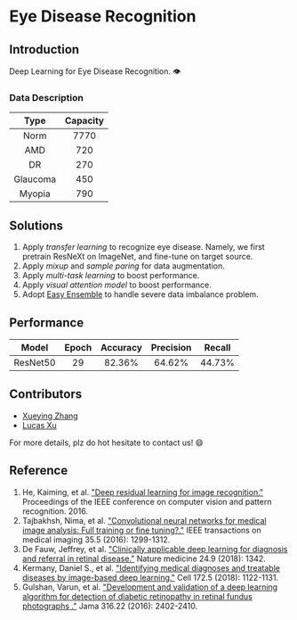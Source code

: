 # Eye Disease Recognition
## Introduction
Deep Learning for Eye Disease Recognition. :eye:

### Data Description
| Type | Capacity |
| :---: | :---: |
| Norm | 7770 |
| AMD | 720 |
| DR | 270 |
| Glaucoma | 450 |
| Myopia | 790 |
 

## Solutions
1. Apply _transfer learning_ to recognize eye disease. Namely, we first pretrain ResNeXt on ImageNet, and fine-tune on target source.
2. Apply _mixup_ and _sample paring_ for data augmentation.
3. Apply _multi-task learning_ to boost performance.
4. Apply _visual attention model_ to boost performance.
5. Adopt [Easy Ensemble](https://cs.nju.edu.cn/zhouzh/zhouzh.files/publication/tsmcb09.pdf) to handle severe data imbalance problem.


## Performance
| Model | Epoch | Accuracy | Precision | Recall |
| :---: | :---: | :---: | :---: | :---: |
| ResNet50 | 29 | 82.36% | 64.62% | 44.73% |


## Contributors
* [Xueying Zhang](https://github.com/Schneey)
* [Lucas Xu](https://github.com/lucasxlu)

For more details, plz do hot hesitate to contact us! :smile:


## Reference
1. He, Kaiming, et al. ["Deep residual learning for image recognition."](https://www.cv-foundation.org/openaccess/content_cvpr_2016/papers/He_Deep_Residual_Learning_CVPR_2016_paper.pdf) Proceedings of the IEEE conference on computer vision and pattern recognition. 2016.
2. Tajbakhsh, Nima, et al. ["Convolutional neural networks for medical image 
analysis: Full training or fine tuning?."](https://arxiv.org/pdf/1706.00712.pdf) IEEE transactions on medical 
imaging 35.5 (2016): 1299-1312.
3. De Fauw, Jeffrey, et al. ["Clinically applicable deep learning for diagnosis and referral in retinal disease."](https://www.nature.com/articles/s41591-018-0107-6) Nature medicine 24.9 (2018): 1342. 
4. Kermany, Daniel S., et al. ["Identifying medical diagnoses and treatable 
diseases by image-based deep learning."](https://www.cell.com/cell/fulltext/S0092-8674(18)30154-5?code=cell-site) Cell 172.5 (2018): 1122-1131.
5. Gulshan, Varun, et al. ["Development and validation of a deep learning 
algorithm for detection of diabetic retinopathy in retinal fundus photographs
."](https://static.googleusercontent.com/media/research.google.com/zh-CN//pubs/archive/45732.pdf) Jama 316.22 (2016): 2402-2410.
